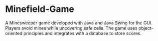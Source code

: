 # Minefield-Game
 A Minesweeper game developed with Java and Java Swing for the GUI. Players avoid mines while uncovering safe cells. The game uses object-oriented principles and integrates with a database to store scores.
